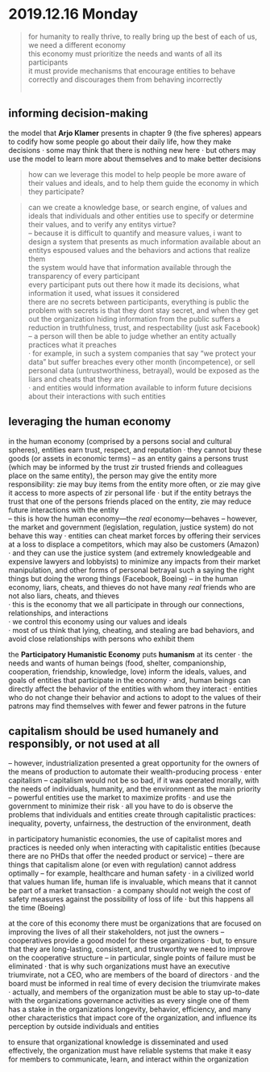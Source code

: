 # 2019.12.16 Monday

> for humanity to really thrive, to really bring up the best of each of us, we need a different economy  
> this economy must prioritize the needs and wants of all its participants  
> it must provide mechanisms that encourage entities to behave correctly and discourages them from behaving incorrectly  
&nbsp;
&nbsp;

## informing decision-making
the model that **Arjo Klamer** presents in chapter 9 (the five spheres) appears to codify how some people go about their daily life, how they make decisions
· some may think that there is nothing new here
· but others may use the model to learn more about themselves and to make better decisions

> how can we leverage this model to help people be more aware of their values and ideals, and to help them guide the economy in which they participate?

> can we create a knowledge base, or search engine, of values and ideals that individuals and other entities use to specify or determine their values, and to verify any entitys virtue?  
– because it is difficult to quantify and measure values, i want to design a system that presents as much information available about an entitys espoused values and the behaviors and actions that realize them  
> the system would have that information available through the transparency of every participant  
> every participant puts out there how it made its decisions, what information it used, what issues it considered  
> there are no secrets between participants, everything is public
> the problem with secrets is that they dont stay secret, and when they get out the organization hiding information from the public suffers a reduction in truthfulness, trust, and respectability (just ask Facebook)  
> – a person will then be able to judge whether an entity actually practices what it preaches  
> · for example, in such a system companies that say “we protect your data” but suffer breaches every other month (incompetence), or sell personal data (untrustworthiness, betrayal), would be exposed as the liars and cheats that they are  
> · and entities would information available to inform future decisions about their interactions with such entities  


## leveraging the human economy
in the human economy (comprised by a persons social and cultural spheres), entities earn trust, respect, and reputation
· they cannot buy these goods (or assets in economic terms)
– as an entity gains a persons trust (which may be informed by the trust zir trusted friends and colleagues place on the same entity), the person may give the entity more responsibility: zie may buy items from the entity more often, or zie may give it access to more aspects of zir personal life
· but if the entity betrays the trust that one of the persons friends placed on the entity, zie may reduce future interactions with the entity  
– this is how the human economy—the *real* economy—behaves
– however, the market and government (legislation, regulation, justice system) do not behave this way
· entities can cheat market forces by offering their services at a loss to displace a competitors, which may also be customers (Amazon)
· and they can use the justice system (and extremely knowledgeable and expensive lawyers and lobbyists) to minimize any impacts from their market manipulation, and other forms of personal betrayal such a saying the right things but doing the wrong things (Facebook, Boeing)
– in the human economy, liars, cheats, and thieves do not have many *real* friends who are not also liars, cheats, and thieves  
· this is the economy that we all participate in through our connections, relationships, and interactions  
· we control this economy using our values and ideals  
· most of us think that lying, cheating, and stealing are bad behaviors, and avoid close relationships with persons who exhibit them  

the **Participatory Humanistic Economy** puts **humanism** at its center
· the needs and wants of human beings (food, shelter, companionship, cooperation, friendship, knowledge, love) inform the ideals, values, and goals of entities that participate in the economy
· and, human beings can directly affect the behavior of the entities with whom they interact
· entities who do not change their behavior and actions to adopt to the values of their patrons may find themselves with fewer and fewer patrons in the future


## capitalism should be used humanely and responsibly, or not used at all
– however, industrialization presented a great opportunity for the owners of the means of production to automate their wealth-producing process
· enter capitalism
– capitalism would not be so bad, if it was operated morally, with the needs of individuals, humanity, and the environment as the main priority
– powerful entities use the market to maximize profits
· and use the government to minimize their risk
· all you have to do is observe the problems that individuals and entities create through capitalistic practices: inequality, poverty, unfairness, the destruction of the environment, death

in participatory humanistic economies, the use of capitalist mores and practices is needed only when interacting with capitalistic entities (because there are no PHDs that offer the needed product or service)
– there are things that capitalism alone (or even with regulation) cannot address optimally
– for example, healthcare and human safety
· in a civilized world that values human life, human life is invaluable, which means that it cannot be part of a market transaction
· a company should not weigh the cost of safety measures against the possibility of loss of life
· but this happens all the time (Boeing)

at the core of this economy there must be organizations that are focused on improving the lives of all their stakeholders, not just the owners
– cooperatives provide a good model for these organizations
· but, to ensure that they are long-lasting, consistent, and trustworthy we need to improve on the cooperative structure
– in particular, single points of failure must be eliminated
· that is why such organizations must have an executive triumvirate, not a CEO, who are members of the board of directors
· and the board must be informed in real time of every decision the triumvirate makes
· actually, and members of the organization must be able to stay up-to-date with the organizations governance activities as every single one of them has a stake in the organizations longevity, behavior, efficiency, and many other characteristics that impact core of the organization, and influence its perception by outside individuals and entities

to ensure that organizational knowledge is disseminated and used effectively, the organization must have reliable systems that make it easy for members to communicate, learn, and interact within the organization

